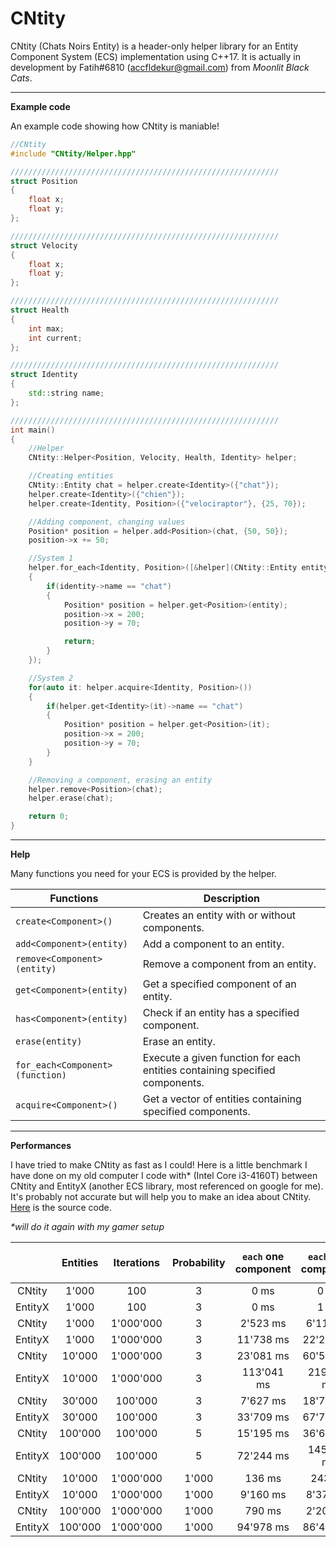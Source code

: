 # CNtity
CNtity (Chats Noirs Entity) is a header-only helper library for an Entity Component System (ECS) implementation using C++17. It is actually in development by Fatih#6810 (accfldekur@gmail.com) from *Moonlit Black Cats*.
***

**Example code**

An example code showing how CNtity is maniable!
```cpp
//CNtity
#include "CNtity/Helper.hpp"

////////////////////////////////////////////////////////////
struct Position
{
    float x;
    float y;
};

////////////////////////////////////////////////////////////
struct Velocity
{
    float x;
    float y;
};

////////////////////////////////////////////////////////////
struct Health
{
    int max;
    int current;
};

////////////////////////////////////////////////////////////
struct Identity
{
    std::string name;
};

////////////////////////////////////////////////////////////
int main()
{
    //Helper
    CNtity::Helper<Position, Velocity, Health, Identity> helper;

    //Creating entities
    CNtity::Entity chat = helper.create<Identity>({"chat"});
    helper.create<Identity>({"chien"});
    helper.create<Identity, Position>({"velociraptor"}, {25, 70});

    //Adding component, changing values
    Position* position = helper.add<Position>(chat, {50, 50});
    position->x += 50;

    //System 1
    helper.for_each<Identity, Position>([&helper](CNtity::Entity entity, Identity* identity)
    {
        if(identity->name == "chat")
        {
            Position* position = helper.get<Position>(entity);
            position->x = 200;
            position->y = 70;

            return;
        }
    });

    //System 2
    for(auto it: helper.acquire<Identity, Position>())
    {
        if(helper.get<Identity>(it)->name == "chat")
        {
            Position* position = helper.get<Position>(it);
            position->x = 200;
            position->y = 70;
        }
    }

    //Removing a component, erasing an entity
    helper.remove<Position>(chat);
    helper.erase(chat);

    return 0;
}
```

***

**Help**

Many functions you need for your ECS is provided by the helper. 

Functions | Description
------- | -----------
`create<Component>()` | Creates an entity with or without components.
`add<Component>(entity)` | Add a component to an entity.
`remove<Component>(entity)` | Remove a component from an entity.
`get<Component>(entity)` | Get a specified component of an entity.
`has<Component>(entity)` | Check if an entity has a specified component.
`erase(entity)` | Erase an entity.
`for_each<Component>(function)` | Execute a given function for each entities containing specified components.
`acquire<Component>()` | Get a vector of entities containing specified components.

***

**Performances**

I have tried to make CNtity as fast as I could! Here is a little benchmark I have done on my old computer I code with* (Intel Core i3-4160T) between CNtity and EntityX (another ECS library, most referenced on google for me). It's probably not accurate but will help you to make an idea about CNtity. [Here](https://github.com/swordfatih/CNtity/blob/master/benchmark.cpp) is the source code. 

*\*will do it again with my gamer setup*

|   | Entities | Iterations | Probability | `each` one component | `each` two component | `acquire` one component | `acquire` two component |
|:-:|:-:|:-:|:-:|:-:|:-:|:-:|:-:|
| CNtity | 1'000 | 100 | 3 | 0 ms | 0 ms | 0 ms | 0 ms |
| EntityX | 1'000 | 100 | 3 | 0 ms | 1 ms | / | / |
| CNtity | 1'000 | 1'000'000 | 3 | 2'523 ms | 6'117 ms | 5'333 ms | 5'156 ms |
| EntityX | 1'000 | 1'000'000 | 3 | 11'738 ms | 22'208 ms | / | / |
| CNtity | 10'000 | 1'000'000 | 3 | 23'081 ms | 60'542 ms | 53'160 ms | 51'339 ms |
| EntityX | 10'000 | 1'000'000 | 3 | 113'041 ms | 219'806 ms | / | / |
| CNtity | 30'000 | 100'000 | 3 | 7'627 ms | 18'743 ms | 16'038 ms | 15'480 ms |
| EntityX | 30'000 | 100'000 | 3 | 33'709 ms | 67'798 ms | / | / |
| CNtity | 100'000 | 100'000 | 5 | 15'195 ms | 36'691 ms | 32'948 ms | 31'123 ms |
| EntityX | 100'000 | 100'000 | 5 | 72'244 ms | 145'751 ms | / | / |
| CNtity | 10'000 | 1'000'000 | 1'000 | 136 ms | 243 ms | 278 ms | 288 ms |
| EntityX | 10'000 | 1'000'000 | 1'000 | 9'160 ms | 8'377 ms | / | / |
| CNtity | 100'000 | 1'000'000 | 1'000 | 790 ms | 2'205 ms | 2'053 ms | 2'018 ms |
| EntityX | 100'000 | 1'000'000 | 1'000 | 94'978 ms | 86'477 ms | / | / |
